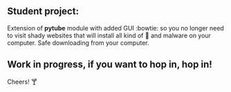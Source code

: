 ## Student project:

Extension of **pytube** module with added GUI :bowtie:
 so you no longer need to visit shady websites that will install all kind of :shit: and malware on your computer.
Safe downloading from your computer.

## Work in progress, if you want to hop in, hop in!
Cheers! :cocktail: